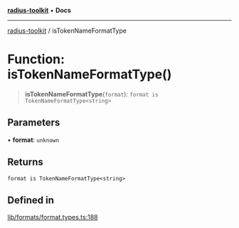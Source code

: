 [**radius-toolkit**](../README.md) • **Docs**

***

[radius-toolkit](../globals.md) / isTokenNameFormatType

# Function: isTokenNameFormatType()

> **isTokenNameFormatType**(`format`): `format is TokenNameFormatType<string>`

## Parameters

• **format**: `unknown`

## Returns

`format is TokenNameFormatType<string>`

## Defined in

[lib/formats/format.types.ts:188](https://github.com/rangle/radius-token-tango/blob/0fa25351e79af51a833bcebadbd83e27a9791a4f/packages/radius-toolkit/src/lib/formats/format.types.ts#L188)
